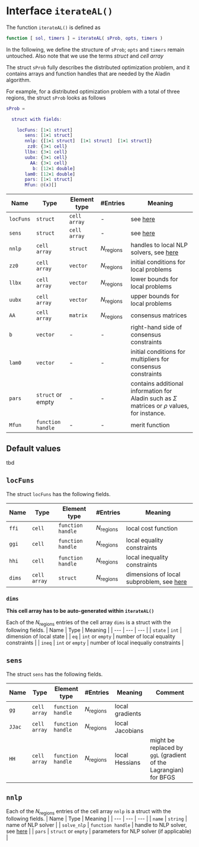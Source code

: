 # Interface `iterateAL()`
The function `iterateAL()` is defined as

```matlab
function [ sol, timers ] = iterateAL( sProb, opts, timers )
```

In the following, we define the structure of `sProb`; `opts` and `timers` remain untouched.
Also note that we use the terms *struct*  and *cell array* 

The struct `sProb` fully describes the distributed optimization problem, and it contains arrays and function handles that are needed by the Aladin algorithm.

For example, for a distributed optimization problem with a total of three regions, the struct `sProb` looks as follows

```matlab
sProb = 

  struct with fields:

    locFuns: [1×1 struct]
       sens: [1×1 struct]
       nnlp: {[1×1 struct]  [1×1 struct]  [1×1 struct]}
        zz0: {3×1 cell}
       llbx: {3×1 cell}
       uubx: {3×1 cell}
         AA: {3×1 cell}
          b: [12×1 double]
       lam0: [12×1 double]
       pars: [1×1 struct]
       Mfun: @(x)[]

```

| Name | Type | Element type | #Entries | Meaning |
| --- | --- | --- | --- | --- | 
| `locFuns` | `struct` | `cell array`| - | see [here](#`locFuns`) |
| `sens` | `struct` | `cell array` | - | see [here](#`sens`) |
| `nnlp`| `cell array` | `struct`| $N_{\text{regions}}$ | handles to local NLP solvers, see [here](#`nnlp`) |
| `zz0` | `cell array` | `vector` | $N_{\text{regions}}$ | initial conditions for local problems |
| `llbx`| `cell array`| `vector`| $N_{\text{regions}}$ | lower bounds for local problems |
| `uubx`| `cell array`| `vector`| $N_{\text{regions}}$ | upper bounds for local problems |
| `AA`| `cell array` | `matrix` | $N_{\text{regions}}$ | consensus matrices |
| `b`| `vector` | - | - | right-hand side of consensus constraints |
| `lam0` | `vector` | - | - | initial conditions for multipliers for consensus constraints |
| `pars` | `struct` or empty | - | - | contains additional information for Aladin such as $\Sigma$ matrices or $\rho$ values, for instance. |
| `Mfun` | `function handle` | - | - | merit function |


## Default values

tbd

## `locFuns`

The struct `locFuns` has the following fields.

| Name | Type | Element type | #Entries | Meaning |
| --- | --- | --- | --- | --- |
| `ffi` | `cell` | `function handle` | $N_{\text{regions}}$ | local cost function |
| `ggi` | `cell` | `function handle` | $N_{\text{regions}}$ | local equality constraints | 
| `hhi` | `cell` | `function handle` | $N_{\text{regions}}$ | local inequality constraints |
| `dims` | `cell array` | `struct`| $N_{\text{regions}}$ | dimensions of local subproblem, see [here](#`dims`) |

### `dims`

__This cell array has to be auto-generated within `iterateAL()`__

Each of the $N_{\text{regions}}$ entries of the cell array `dims` is a struct with the following fields.
| Name | Type |  Meaning |
| --- | --- | ---  |
| `state` | `int` | dimension of local state |
| `eq` | `int` or `empty` | number of local equality constraints |
| `ineq` | `int` or `empty`  | number of local inequaliy constraints | 

## `sens`

The struct `sens` has the following fields.

| Name | Type | Element type | #Entries | Meaning | Comment |
| --- | --- | --- | --- | --- | --- |
| `gg` | `cell array` | `function handle` | $N_{\text{regions}}$ | local gradients | |
| `JJac` | `cell array` | `function handle` | $N_{\text{regions}}$ | local Jacobians | |
| `HH` | `cell array` | `function handle` | $N_{\text{regions}}$ | local Hessians | might be replaced by `ggL` (gradient of the Lagrangian) for BFGS|

## `nnlp`

Each of the $N_{\text{regions}}$ entries of the cell array `nnlp` is a struct with the following fields.
| Name | Type |  Meaning |
| --- | --- | ---  |
| `name` | `string` | name of NLP solver | 
| `solve_nlp` | `function handle` | handle to NLP solver, see [here](interface-solve-nlp.md) |
| `pars` | `struct` or `empty` | parameters for NLP solver (if applicable) |




